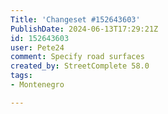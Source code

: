 ```yaml
---
Title: 'Changeset #152643603'
PublishDate: 2024-06-13T17:29:21Z
id: 152643603
user: Pete24
comment: Specify road surfaces
created_by: StreetComplete 58.0
tags:
- Montenegro

---
```

